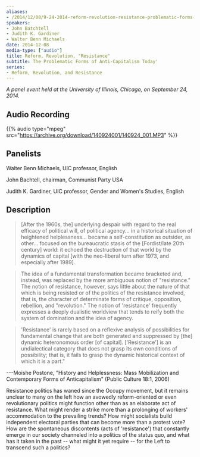 ```yaml
---
aliases:
- /2014/12/08/9-24-2014-reform-revolution-resistance-problematic-forms-anti-capitalism-today-panel-event-uic
speakers:
- John Batchtell
- Judith K. Gardiner
- Walter Benn Michaels
date: 2014-12-08
media-type: ["audio"]
title: Reform, Revolution, "Resistance"
subtitle: The Problematic Forms of Anti-Capitalism Today'
series:
- Reform, Revolution, and Resistance
---
```


_A panel event held at the University of Illinois, Chicago, on September 24, 2014._

## Audio Recording

{{% audio type="mpeg" src="https://archive.org/download/140924001/140924_001.MP3" %}}

## Panelists

Walter Benn Michaels, UIC professor, English

John Bachtell, chairman, Communist Party USA

Judith K. Gardiner, UIC professor, Gender and Women's Studies, English


## Description

>[After the 1960s, the] underlying despair with regard to the real efficacy of political will, of political agency... in a historical situation of heightened helplessness... became a self-constitution as outsider, as other... focused on the bureaucratic stasis of the [Fordist/late 20th century] world: it echoed the destruction of that world by the dynamics of capital [with the neo-liberal turn after 1973, and especially after 1989].

>The idea of a fundamental transformation became bracketed and, instead, was replaced by the more ambiguous notion of "resistance." The notion of resistance, however, says little about the nature of that which is being resisted or of the politics of the resistance involved, that is, the character of determinate forms of critique, opposition, rebellion, and "revolution." The notion of 'resistance' frequently expresses a deeply dualistic worldview that tends to reify both the system of domination and the idea of agency.

>'Resistance' is rarely based on a reflexive analysis of possibilities for fundamental change that are both generated and suppressed by [the] dynamic heteronomous order [of capital]. ['Resistance'] is an undialectical category that does not grasp its own conditions of possibility; that is, it fails to grasp the dynamic historical context of which it is a part."

---Moishe Postone, "History and Helplessness: Mass Mobilization and Contemporary Forms of Anticapitalism" (Public Culture 18:1, 2006)

Resistance politics has waned since the Occupy movement, but it remains unclear to many on the left how an avowedly reform-oriented or even revolutionary politics might function other than as an elaborate act of resistance. What might render a strike more than a prolonging of workers' accommodation to the prevailing trends? How might socialists build independent electoral parties that can become more than a protest vote? How are the spontaneous discontents (acts of 'resistance') that constantly emerge in our society channeled into a politics of the status quo, and what has it taken in the past -- what might it yet require -- for the Left to transcend such a politics?
